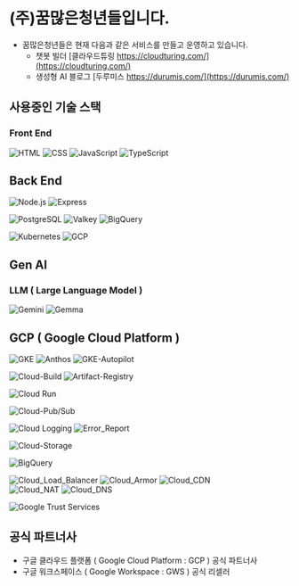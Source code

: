 # (주)꿈많은청년들입니다.

<!-- 현재 운영 서비스 목록 -->
- 꿈많은청년들은 현재 다음과 같은 서비스를 만들고 운영하고 있습니다.
  - 챗봇 빌더 [클라우드튜링 https://cloudturing.com/](https://cloudturing.com/)
  - 생성형 AI 블로그 [두루미스 https://durumis.com/](https://durumis.com/)
  

<!-- 테크 리스트 -->
## 사용중인 기술 스택
### Front End

![HTML](https://img.shields.io/badge/HTML-Language-green)
![CSS](https://img.shields.io/badge/CSS-Language-green)
![JavaScript](https://img.shields.io/badge/JavaScript-Language-green)
![TypeScript](https://img.shields.io/badge/TypeScript-Language-green)

## Back End
![Node.js](https://img.shields.io/badge/Node.js-Framework-blue)
![Express](https://img.shields.io/badge/Express-Framework-blue)

![PostgreSQL](https://img.shields.io/badge/PostgreSQL-Database-blue)
![Valkey](https://img.shields.io/badge/Valkey-Database-blue)
![BigQuery](https://img.shields.io/badge/BigQuery-Database-blue)

![Kubernetes](https://img.shields.io/badge/Kubernetes-Platform-yellowgreen)
![GCP](https://img.shields.io/badge/GCP-Platform-yellowgreen)

## Gen AI

### LLM ( Large Language Model )
![Gemini](https://img.shields.io/badge/Google_Gemini-LLM-yellowgreen)
![Gemma](https://img.shields.io/badge/Google_Gemma-LLM-yellowgreen)

## GCP ( Google Cloud Platform )
![GKE](https://img.shields.io/badge/GKE-Kubernetes-blue)
![Anthos](https://img.shields.io/badge/Anthos-Kubernetes-blue)
![GKE-Autopilot](https://img.shields.io/badge/GKE_Autopilot-Kubernetes-blue)  

![Cloud-Build](https://img.shields.io/badge/Cloud_Build-CI/CD-yellowgreen)
![Artifact-Registry](https://img.shields.io/badge/Artifact_Registry-CI/CD-yellowgreen)  

![Cloud Run](https://img.shields.io/badge/Cloud_Run-Serverless-blue)

![Cloud-Pub/Sub](https://img.shields.io/badge/Cloud_Pub/Sub-Message_Service-yellowgreen)  

![Cloud Logging](https://img.shields.io/badge/Cloud_Logging-Monitoring-blue)
![Error_Report](https://img.shields.io/badge/Error_Report-Monitoring-blue)  

![Cloud-Storage](https://img.shields.io/badge/Cloud_Storage-Blob_Data-yellowgreen)  

![BigQuery](https://img.shields.io/badge/BigQuery-Database-blue)

![Cloud_Load_Balancer](https://img.shields.io/badge/Cloud_Load_Balancer-Network-yellowgreen)
![Cloud_Armor](https://img.shields.io/badge/Cloud_Armor-Network-yellowgreen)
![Cloud_CDN](https://img.shields.io/badge/Cloud_CDN-Network-yellowgreen)  
![Cloud_NAT](https://img.shields.io/badge/Cloud_NAT-Network-yellowgreen)
![Cloud_DNS](https://img.shields.io/badge/Cloud_DNS-Network-yellowgreen)  

![Google Trust Services](https://img.shields.io/badge/Google_Trust_Services-SSL_Certificates-blue)  


<!-- 파트너사 목록 -->
## 공식 파트너사
- 구글 클라우드 플랫폼 ( Google Cloud Platform : GCP ) 공식 파트너사
- 구글 워크스페이스 ( Google Workspace : GWS ) 공식 리셀러

